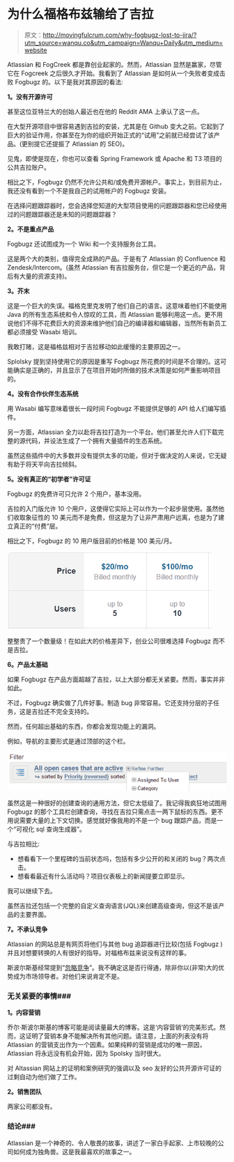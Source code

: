 # 为什么福格布兹输给了吉拉

> 原文：<http://movingfulcrum.com/why-fogbugz-lost-to-jira/?utm_source=wanqu.co&utm_campaign=Wanqu+Daily&utm_medium=website>

Atlassian 和 FogCreek 都是靠创业起家的。然而，Atlassian 显然是赢家，尽管它在 Fogcreek 之后很久才开始。我看到了 Atlassian 是如何从一个失败者变成击败 Fogbugz 的。以下是我对其原因的看法:

**1。没有开源许可**

甚至这位亚特兰大的创始人最近也在他的 Reddit AMA 上承认了这一点。

在大型开源项目中很容易遇到吉拉的安装，尤其是在 Github 变大之前。它起到了巨大的验证作用，你甚至在为你的组织开始正式的“试用”之前就已经尝试了该产品。(更别提它还提振了 Atlassian 的 SEO)。

见鬼，即使是现在，你也可以查看 Spring Framework 或 Apache 和 T3 项目的公共吉拉账户。

相比之下，Fogbugz 仍然不允许公共和/或免费开源帐户。事实上，到目前为止，我还没有看到一个不是我自己的试用帐户的 Fogbugz 安装。

在选择问题跟踪器时，您会选择您知道的大型项目使用的问题跟踪器和您已经使用过的问题跟踪器还是未知的问题跟踪器？

**2。不是重点产品**

Fogbugz 还试图成为一个 Wiki 和一个支持服务台工具。

这是两个大的类别，值得完全成熟的产品。于是有了 Atlassian 的 Confluence 和 Zendesk/Intercom。(虽然 Atlassian 有吉拉服务台，但它是一个更近的产品，背后有大量的资源支持)。

**3。芥末**

这是一个巨大的失误。福格克里克发明了他们自己的语言。这意味着他们不能使用 Java 的所有生态系统和令人惊叹的工具，而 Atlassian 能够利用这一点。更不用说他们不得不花费巨大的资源来维护他们自己的编译器和编辑器，当然所有新员工都必须接受 Wasabi 培训。

我敢打赌，这是福格兹相对于吉拉移动如此缓慢的主要原因之一。

Splolsky 提到坚持使用它的原因是重写 Fogbugz 所花费的时间是不合理的。这可能确实是正确的，并且显示了在项目开始时所做的技术决策是如何严重影响项目的。

**4。没有合作伙伴生态系统**

用 Wasabi 编写意味着很长一段时间 Fogbugz 不能提供足够的 API 给人们编写插件。

另一方面，Atlassian 全力以赴将吉拉打造为一个平台。他们甚至允许人们下载完整的源代码，并设法生成了一个拥有大量插件的生态系统。

虽然这些插件中的大多数并没有提供太多的功能，但对于做决定的人来说，它无疑有助于将天平向吉拉倾斜。

**5。没有真正的“初学者”许可证**

Fogbugz 的免费许可只允许 2 个用户，基本没用。

吉拉的入门版允许 10 个用户，这使得它实际上可以作为一个起步层使用。虽然他们收取象征性的 10 美元而不是免费，但这是为了让非严肃用户远离，也是为了建立真正的“付费”层。

相比之下，Fogbugz 的 10 用户版目前的价格是 100 美元/月。

![](img/446c519ae57fc9883cadcfc617fd7c32.png)

整整贵了一个数量级！在如此大的价格差异下，创业公司很难选择 Fogbugz 而不是吉拉。

**6。产品太基础**

如果 Fogbugz 在产品方面超越了吉拉，以上大部分都无关紧要。然而，事实并非如此。

不过，Fogbugz 确实做了几件好事。制造 bug 非常容易。它还支持分层的子任务，这是吉拉还不完全支持的。

然而，任何超出基础的东西，你都会发现功能上的漏洞。

例如，导航的主要形式是通过顶部的这个栏。

![](img/bb756010252b9a175d52e3af2fc8d519.png)

虽然这是一种很好的创建查询的通用方法，但它太低级了。我记得我疯狂地试图用 Fogbugz 的那个工具栏创建查询，寻找在吉拉只需点击一两下鼠标的东西。更不用说需要大量的上下文切换。感觉就好像我用的不是一个 bug 跟踪产品，而是一个“可视化 sql 查询生成器”。

与吉拉相比:

*   想看看下一个里程碑的当前状态吗，包括有多少公开的和关闭的 bug？两次点击。
*   想看看最近有什么活动吗？项目仪表板上的新闻提要立即显示。

我可以继续下去。

虽然吉拉还包括一个完整的自定义查询语言(JQL)来创建高级查询，但这不是该产品的主要界面。

**7。不承认竞争**

Atlassian 的网站总是有网页将他们与其他 bug 追踪器进行比较(包括 Fogbugz )并且对想要转换的人有很好的指导。对福格布兹来说没有这样的事。

斯波尔斯基经常提到“[忽略竞争](http://www.inc.com/magazine/20080401/how-hard-could-it-be-fire-and-motion.html)”。我不确定这是否行得通，除非你以(非常)大的优势成为市场领导者。对他们来说肯定不是。

### 无关紧要的事情###

**1。内容营销**

乔尔·斯波尔斯基的博客可能是阅读量最大的博客。这是‘内容营销’的完美形式。然而，这证明了营销本身不能解决所有其他问题。请注意，上面的列表没有将 Atlassian 的营销支出作为一个因素。如果纯粹的营销是成功的唯一原因，Atlassian 将永远没有机会开始，因为 Spolsky 当时很大。

对 Altassian 网站上的证明和案例研究的强调以及 seo 友好的公共开源许可证的过剩自动为他们做了工作。

**2。销售团队**

两家公司都没有。

### 结论###

Atlassian 是一个神奇的、令人敬畏的故事，讲述了一家白手起家、上市较晚的公司如何成为独角兽。这是我最喜欢的故事之一。